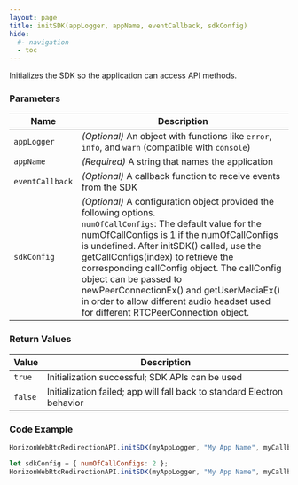 ```yaml
---
layout: page
title: initSDK(appLogger, appName, eventCallback, sdkConfig)
hide:
  #- navigation
  - toc
---
```


Initializes the SDK so the application can access API methods.

### Parameters

| Name           | Description |
|----------------|-------------|
| `appLogger`    | *(Optional)* An object with functions like `error`, `info`, and `warn` (compatible with `console`) |
| `appName`      | *(Required)* A string that names the application |
| `eventCallback`| *(Optional)* A callback function to receive events from the SDK |
| `sdkConfig`    | *(Optional)* A configuration object provided the following options.<br> `numOfCallConfigs`: The default value for the numOfCallConfigs is 1 if the numOfCallConfigs is undefined. After initSDK() called, use the getCallConfigs(index) to retrieve the corresponding callConfig object. The callConfig object can be passed to newPeerConnectionEx() and getUserMediaEx() in order to allow different audio headset used for different RTCPeerConnection object.  |

### Return Values
| Value | Description |
|-------|-------------|
| `true`  | Initialization successful; SDK APIs can be used |
| `false` | Initialization failed; app will fall back to standard Electron behavior |

### Code Example
```js
HorizonWebRtcRedirectionAPI.initSDK(myAppLogger, "My App Name", myCallbackFn);
```

```js
let sdkConfig = { numOfCallConfigs: 2 };
HorizonWebRtcRedirectionAPI.initSDK(myAppLogger, "My App Name", myCallbackFn, sdkConfig);
```